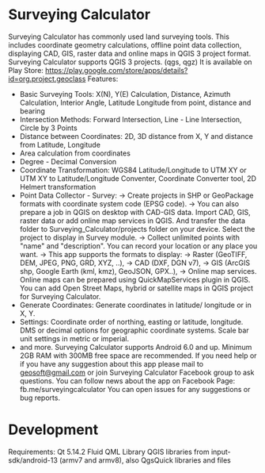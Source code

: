 # Surveying Calculator

Surveying Calculator has commonly used land surveying tools. This includes coordinate geometry calculations, offline point data collection, displaying CAD, GIS, raster data and online maps in QGIS 3 project format. Surveying Calculator supports QGIS 3 projects. (qgs, qgz)
It is available on Play Store: https://play.google.com/store/apps/details?id=org.project.geoclass
Features:
- Basic Surveying Tools: X(N), Y(E) Calculation, Distance, Azimuth Calculation, Interior Angle, Latitude Longitude from point, distance and bearing
- Intersection Methods: Forward Intersection, Line - Line Intersection, Circle by 3 Points
- Distance between Coordinates: 2D, 3D distance from X, Y and distance from Latitude, Longitude
- Area calculation from coordinates
- Degree - Decimal Conversion
- Coordinate Transformation: WGS84 Latitude/Longitude to UTM XY or UTM XY to Latitude/Longitude Conventer, Coordinate Converter tool, 2D Helmert transformation
- Point Data Collector - Survey:
→ Create projects in SHP or GeoPackage formats with coordinate system code (EPSG code).
→ You can also prepare a job in QGIS on desktop with CAD-GIS data. Import CAD, GIS, raster data or add online map services in QGIS. And transfer the data folder to Surveying_Calculator/projects folder on your device. Select the project to display in Survey module.
→ Collect unlimited points with "name" and "description". You can record your location or any place you want.
→ This app supports the formats to display:
→ Raster (GeoTIFF, DEM, JPEG, PNG, GRD, XYZ, ..),
→ CAD (DXF, DGN v7),
→ GIS (ArcGIS shp, Google Earth (kml, kmz), GeoJSON, GPX..),
→ Online map services. Online maps can be prepared using QuickMapServices plugin in QGIS. You can add Open Street Maps, hybrid or satellite maps in QGIS project for Surveying Calculator.
- Generate Coordinates: Generate coordinates in latitude/ longitude or in X, Y.
- Settings: Coordinate order of northing, easting or latitude, longitude. DMS or decimal options for geographic coordinate systems. Scale bar unit settings in metric or imperial.
- and more.
Surveying Calculator supports Android 6.0 and up. Minimum 2GB RAM with 300MB free space are recommended.
If you need help or if you have any suggestion about this app please mail to geosoft@gmail.com or join Surveying Calculator Facebook group to ask questions. You can follow news about the app on Facebook Page:
fb.me/surveyingcalculator
You can open issues for any suggestions or bug reports.

# Development
Requirements:
Qt 5.14.2
Fluid QML Library
QGIS libraries from input-sdk/android-13 (armv7 and armv8), also QgsQuick libraries and files
